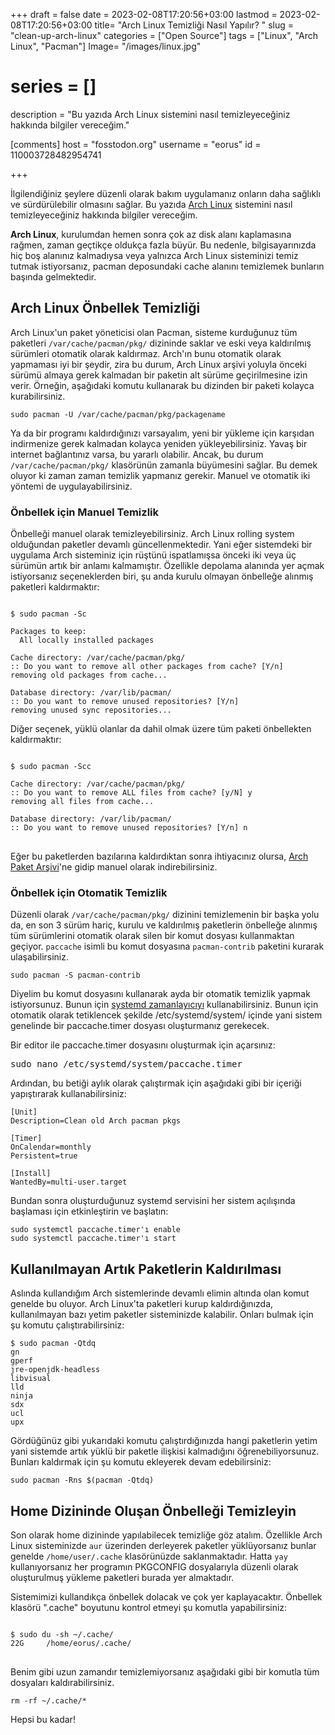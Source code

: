 +++
draft = false
date = 2023-02-08T17:20:56+03:00
lastmod = 2023-02-08T17:20:56+03:00
title= "Arch Linux Temizliği Nasıl Yapılır? "
slug = "clean-up-arch-linux"
categories = ["Open Source"]
tags = ["Linux", "Arch Linux", "Pacman"]
Image= "/images/linux.jpg"
# series = []
description = "Bu yazıda Arch Linux sistemini nasıl temizleyeceğiniz hakkında bilgiler vereceğim."

[comments]
host = "fosstodon.org"
username = "eorus"
id = 110003728482954741

+++

İlgilendiğiniz şeylere düzenli olarak bakım uygulamanız onların daha sağlıklı ve sürdürülebilir olmasını sağlar. Bu yazıda [Arch Linux](https://archlinux.org) sistemini nasıl temizleyeceğiniz hakkında bilgiler vereceğim.

**Arch Linux**, kurulumdan hemen sonra çok az disk alanı kaplamasına rağmen, zaman geçtikçe oldukça fazla büyür. Bu nedenle, bilgisayarınızda hiç boş alanınız kalmadıysa veya yalnızca Arch Linux sisteminizi temiz tutmak istiyorsanız, pacman deposundaki cache alanını temizlemek bunların başında gelmektedir.

## Arch Linux Önbellek Temizliği

Arch Linux'un paket yöneticisi olan Pacman, sisteme kurduğunuz tüm paketleri <code>/var/cache/pacman/pkg/</code> dizininde saklar ve eski veya kaldırılmış sürümleri otomatik olarak kaldırmaz. Arch'ın bunu otomatik olarak yapmaması iyi bir şeydir, zira bu durum, Arch Linux arşivi yoluyla önceki sürümü almaya gerek kalmadan bir paketin alt sürüme geçirilmesine izin verir. Örneğin, aşağıdaki komutu kullanarak bu dizinden bir paketi kolayca kurabilirsiniz.

<pre><code>sudo pacman -U /var/cache/pacman/pkg/packagename</code></pre>

Ya da bir programı kaldırdığınızı varsayalım, yeni bir yükleme için karşıdan indirmenize gerek kalmadan kolayca yeniden yükleyebilirsiniz. Yavaş bir internet bağlantınız varsa, bu yararlı olabilir. Ancak, bu durum <code>/var/cache/pacman/pkg/</code> klasörünün zamanla büyümesini sağlar. Bu demek oluyor ki zaman zaman temizlik yapmanız gerekir. Manuel ve otomatik iki yöntemi de uygulayabilirsiniz.

### Önbellek için Manuel Temizlik

Önbelleği manuel olarak temizleyebilirsiniz. Arch Linux rolling system olduğundan paketler devamlı güncellenmektedir. Yani eğer sistemdeki bir uygulama Arch sisteminiz için rüştünü ispatlamışsa önceki iki veya üç sürümün artık bir anlamı kalmamıştır. Özellikle depolama alanında yer açmak istiyorsanız seçeneklerden biri, şu anda kurulu olmayan önbelleğe alınmış paketleri kaldırmaktır:

<pre><code>
$ sudo pacman -Sc

Packages to keep:
  All locally installed packages

Cache directory: /var/cache/pacman/pkg/
:: Do you want to remove all other packages from cache? [Y/n]
removing old packages from cache...

Database directory: /var/lib/pacman/
:: Do you want to remove unused repositories? [Y/n]
removing unused sync repositories...
</code></pre>

Diğer seçenek, yüklü olanlar da dahil olmak üzere tüm paketi önbellekten kaldırmaktır:

<pre><code>
$ sudo pacman -Scc

Cache directory: /var/cache/pacman/pkg/
:: Do you want to remove ALL files from cache? [y/N] y
removing all files from cache...

Database directory: /var/lib/pacman/
:: Do you want to remove unused repositories? [Y/n] n
</code>
</pre>

Eğer bu paketlerden bazılarına kaldırdıktan sonra ihtiyacınız olursa, [Arch Paket Arşivi](https://archive.archlinux.org/)'ne gidip manuel olarak indirebilirsiniz.

### Önbellek için Otomatik Temizlik

Düzenli olarak <code>/var/cache/pacman/pkg/</code> dizinini temizlemenin bir başka yolu da, en son 3 sürüm hariç, kurulu ve kaldırılmış paketlerin önbelleğe alınmış tüm sürümlerini otomatik olarak silen bir komut dosyası kullanmaktan geçiyor. <code>paccache</code> isimli bu komut dosyasına <code>pacman-contrib</code> paketini kurarak ulaşabilirsiniz.

<pre><code>sudo pacman -S pacman-contrib</code></pre>

Diyelim bu komut dosyasını kullanarak ayda bir otomatik temizlik yapmak istiyorsunuz. Bunun için [systemd zamanlayıcıyı](https://wiki.archlinux.org/index.php/Systemd/Timers#Timer_units) kullanabilirsiniz. Bunun için otomatik olarak tetiklencek şekilde /etc/systemd/system/ içinde yani sistem genelinde bir paccache.timer dosyası oluşturmanız gerekecek.

Bir editor ile paccache.timer dosyasını oluşturmak için açarsınız:

<pre>sudo nano /etc/systemd/system/paccache.timer</pre>

Ardından, bu betiği aylık olarak çalıştırmak için aşağıdaki gibi bir içeriği yapıştırarak kullanabilirsiniz:

<pre><code>[Unit]
Description=Clean old Arch pacman pkgs

[Timer]
OnCalendar=monthly
Persistent=true

[Install]
WantedBy=multi-user.target</code></pre>

Bundan sonra oluşturduğunuz systemd servisini her sistem açılışında başlaması için etkinleştirin ve başlatın:

<pre><code>sudo systemctl paccache.timer'ı enable
sudo systemctl paccache.timer'ı start</code></pre>

## Kullanılmayan Artık Paketlerin Kaldırılması

Aslında kullandığım Arch sistemlerinde devamlı elimin altında olan komut genelde bu oluyor. Arch Linux'ta paketleri kurup kaldırdığınızda, kullanılmayan bazı yetim paketler sisteminizde kalabilir. Onları bulmak için şu komutu çalıştırabilirsiniz:

<pre><code>$ sudo pacman -Qtdq
gn
gperf
jre-openjdk-headless
libvisual
lld
ninja
sdx
ucl
upx</code>
</pre>

Gördüğünüz gibi yukarıdaki komutu çalıştırdığınızda hangi paketlerin yetim yani sistemde artık yüklü bir paketle ilişkisi kalmadığını öğrenebiliyorsunuz. Bunları kaldırmak için şu komutu ekleyerek devam edebilirsiniz:

<pre><code>sudo pacman -Rns $(pacman -Qtdq)</code></pre>

## Home Dizininde Oluşan Önbelleği Temizleyin

Son olarak home dizininde yapılabilecek temizliğe göz atalım. Özellikle Arch Linux sisteminizde <code>aur</code> üzerinden derleyerek paketler yüklüyorsanız bunlar genelde <code>/home/user/.cache</code> klasörünüzde saklanmaktadır. Hatta <code>yay</code> kullanıyorsanız her programın PKGCONFIG dosyalarıyla düzenli olarak oluşturulmuş yükleme paketleri burada yer almaktadır.

Sistemimizi kullandıkça önbellek dolacak ve çok yer kaplayacaktır. Önbellek klasörü ".cache" boyutunu kontrol etmeyi şu komutla yapabilirsiniz:

<pre><code>
$ sudo du -sh ~/.cache/
22G     /home/eorus/.cache/
</code>
</pre>

Benim gibi uzun zamandır temizlemiyorsanız aşağıdaki gibi bir komutla tüm dosyaları kaldırabilirsiniz.

<pre><code>rm -rf ~/.cache/*</code></pre>

Hepsi bu kadar!
